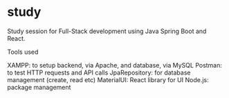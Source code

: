# study
Study session for Full-Stack development using Java Spring Boot and React.

Tools used

XAMPP: to setup backend, via Apache, and database, via MySQL
Postman: to test HTTP requests and API calls
JpaRepository: for database management (create, read etc)
MaterialUI: React library for UI
Node.js: package management
